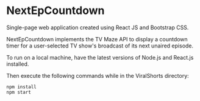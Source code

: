 # NextEpCountdown
Single-page web application created using React JS and Bootstrap CSS. 

NextEpCountdown implements the TV Maze API to display a countdown timer for a user-selected TV show's broadcast of its next unaired episode.

To run on a local machine, have the latest versions of Node.js and React.js installed.

Then execute the following commands while in the ViralShorts directory:

```
npm install
npm start
```
